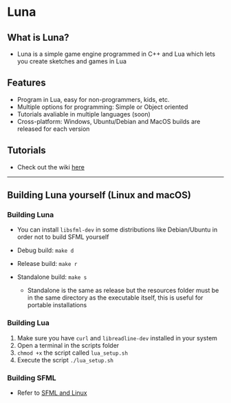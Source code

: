 # Luna

## What is Luna?
* Luna is a simple game engine programmed in C++ and Lua which lets you create sketches and games in Lua

## Features
* Program in Lua, easy for non-programmers, kids, etc.
* Multiple options for programming: Simple or Object oriented
* Tutorials avaliable in multiple languages (soon)
* Cross-platform: Windows, Ubuntu/Debian and MacOS builds are released for each version

## Tutorials
* Check out the wiki [here](https://github.com/XyronLabs/Luna/wiki)

---

## Building Luna yourself (Linux and macOS)

### Building Luna

- You can install `libsfml-dev` in some distributions like Debian/Ubuntu in order not to build SFML yourself

- Debug build: `make d`
- Release build: `make r`
- Standalone build: `make s`
    - Standalone is the same as release but the resources folder must be in the same directory as the executable itself, this is useful for portable installations

### Building Lua
1. Make sure you have `curl` and `libreadline-dev` installed in your system
2. Open a terminal in the scripts folder
3. `chmod +x` the script called ```lua_setup.sh```
4. Execute the script `./lua_setup.sh`

### Building SFML
- Refer to [SFML and Linux](https://www.sfml-dev.org/tutorials/2.4/start-linux.php)